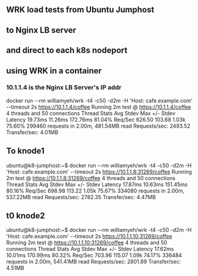 ## WRK load tests from Ubuntu Jumphost
## to Nginx LB server
## and direct to each k8s nodeport
## using WRK in a container

### 10.1.1.4 is the Nginx LB Server's IP addr

docker run --rm williamyeh/wrk -t4 -c50 -d2m -H 'Host: cafe.example.com' --timeout 2s https://10.1.1.4/coffee
Running 2m test @ https://10.1.1.4/coffee
  4 threads and 50 connections
  Thread Stats   Avg      Stdev     Max   +/- Stdev
    Latency    19.73ms   11.26ms 172.76ms   81.04%
    Req/Sec   626.50    103.68     1.03k    75.60%
  299460 requests in 2.00m, 481.54MB read
Requests/sec:   2493.52
Transfer/sec:      4.01MB

## To knode1

ubuntu@k8-jumphost:~$ docker run --rm williamyeh/wrk -t4 -c50 -d2m -H 'Host: cafe.example.com' --timeout 2s https://10.1.1.8:31269/coffee
Running 2m test @ https://10.1.1.8:31269/coffee
  4 threads and 50 connections
  Thread Stats   Avg      Stdev     Max   +/- Stdev
    Latency    17.87ms   10.63ms 151.45ms   80.16%
    Req/Sec   698.98    113.22     1.05k    75.67%
  334080 requests in 2.00m, 537.22MB read
Requests/sec:   2782.35
Transfer/sec:      4.47MB

## t0 knode2

ubuntu@k8-jumphost:~$ docker run --rm williamyeh/wrk -t4 -c50 -d2m -H 'Host: cafe.example.com' --timeout 2s https://10.1.1.10:31269/coffee
Running 2m test @ https://10.1.1.10:31269/coffee
  4 threads and 50 connections
  Thread Stats   Avg      Stdev     Max   +/- Stdev
    Latency    17.62ms   10.01ms 170.99ms   80.32%
    Req/Sec   703.96    115.07     1.09k    74.17%
  336484 requests in 2.00m, 541.41MB read
Requests/sec:   2801.89
Transfer/sec:      4.51MB

